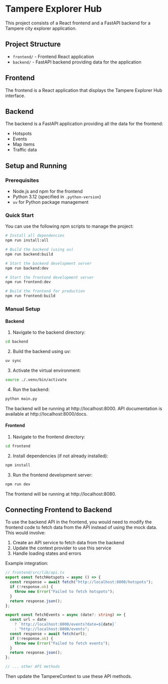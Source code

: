 # Tampere Explorer Hub

This project consists of a React frontend and a FastAPI backend for a Tampere city explorer application.

## Project Structure

- `frontend/` - Frontend React application
- `backend/` - FastAPI backend providing data for the application

## Frontend

The frontend is a React application that displays the Tampere Explorer Hub interface.

## Backend

The backend is a FastAPI application providing all the data for the frontend:

- Hotspots
- Events
- Map items
- Traffic data

## Setup and Running

### Prerequisites

- Node.js and npm for the frontend
- Python 3.12 (specified in `.python-version`)
- `uv` for Python package management

### Quick Start

You can use the following npm scripts to manage the project:

```bash
# Install all dependencies
npm run install:all

# Build the backend (using uv)
npm run backend:build

# Start the backend development server
npm run backend:dev

# Start the frontend development server
npm run frontend:dev

# Build the frontend for production
npm run frontend:build
```

### Manual Setup

#### Backend

1. Navigate to the backend directory:

```bash
cd backend
```

2. Build the backend using uv:

```bash
uv sync
```

3. Activate the virtual environment:

```bash
source ./.venv/bin/activate
```

4. Run the backend:

```bash
python main.py
```

The backend will be running at http://localhost:8000. API documentation is available at http://localhost:8000/docs.

#### Frontend

1. Navigate to the frontend directory:

```bash
cd frontend
```

2. Install dependencies (if not already installed):

```bash
npm install
```

3. Run the frontend development server:

```bash
npm run dev
```

The frontend will be running at http://localhost:8080.

## Connecting Frontend to Backend

To use the backend API in the frontend, you would need to modify the frontend code to fetch data from the API instead of using the mock data. This would involve:

1. Create an API service to fetch data from the backend
2. Update the context provider to use this service
3. Handle loading states and errors

Example integration:

```typescript
// frontend/src/lib/api.ts
export const fetchHotspots = async () => {
  const response = await fetch("http://localhost:8000/hotspots");
  if (!response.ok) {
    throw new Error("Failed to fetch hotspots");
  }
  return response.json();
};

export const fetchEvents = async (date?: string) => {
  const url = date
    ? `http://localhost:8000/events?date=${date}`
    : "http://localhost:8000/events";
  const response = await fetch(url);
  if (!response.ok) {
    throw new Error("Failed to fetch events");
  }
  return response.json();
};

// ... other API methods
```

Then update the TampereContext to use these API methods.

